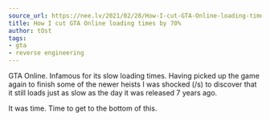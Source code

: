 ```yaml
---
source_url: https://nee.lv/2021/02/28/How-I-cut-GTA-Online-loading-times-by-70/
title: How I cut GTA Online loading times by 70%
author: tOst
tags:
- gta
- reverse engineering
---
```

GTA Online. Infamous for its slow loading times. Having picked up the game again to finish some of the newer heists I was shocked (/s) to discover that it still loads just as slow as the day it was released 7 years ago.

It was time. Time to get to the bottom of this.
